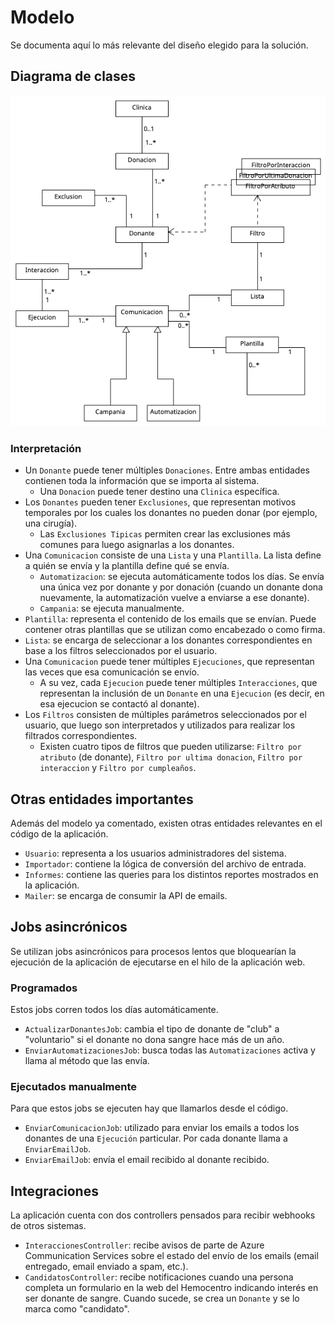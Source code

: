 # Modelo

Se documenta aquí lo más relevante del diseño elegido para la solución.

## Diagrama de clases

![Diagrama de claes](img/diagrama%20de%20clases.png)

### Interpretación

- Un `Donante` puede tener múltiples `Donaciones`. Entre ambas entidades contienen toda la información que se importa al sistema.
  - Una `Donacion` puede tener destino una `Clinica` específica.
- Los `Donantes` pueden tener `Exclusiones`, que representan motivos temporales por los cuales los donantes no pueden donar (por ejemplo, una cirugía).
  - Las `Exclusiones Tipicas` permiten crear las exclusiones más comunes para luego asignarlas a los donantes.
- Una `Comunicacion` consiste de una `Lista` y una `Plantilla`. La lista define a quién se envía y la plantilla define qué se envía.
  - `Automatizacion`: se ejecuta automáticamente todos los días. Se envía una única vez por donante y por donación (cuando un donante dona nuevamente, la automatización vuelve a enviarse a ese donante).
  - `Campania`: se ejecuta manualmente.
- `Plantilla`: representa el contenido de los emails que se envían. Puede contener otras plantillas que se utilizan como encabezado o como firma.
- `Lista`: se encarga de seleccionar a los donantes correspondientes en base a los filtros seleccionados por el usuario.
- Una `Comunicacion` puede tener múltiples `Ejecuciones`, que representan las veces que esa comunicación se envío.
  - A su vez, cada `Ejecucion` puede tener múltiples `Interacciones`, que representan la inclusión de un `Donante` en una `Ejecucion` (es decir, en esa ejecucion se contactó al donante).
- Los `Filtros` consisten de múltiples parámetros seleccionados por el usuario, que luego son interpretados y utilizados para realizar los filtrados correspondientes.
  - Existen cuatro tipos de filtros que pueden utilizarse: `Filtro por atributo` (de donante), `Filtro por ultima donacion`, `Filtro por interaccion` y `Filtro por cumpleaños`.

## Otras entidades importantes

Además del modelo ya comentado, existen otras entidades relevantes en el código de la aplicación.

- `Usuario`: representa a los usuarios administradores del sistema. 
- `Importador`: contiene la lógica de conversión del archivo de entrada.
- `Informes`: contiene las queries para los distintos reportes mostrados en la aplicación.
- `Mailer`: se encarga de consumir la API de emails.

## Jobs asincrónicos

Se utilizan jobs asincrónicos para procesos lentos que bloquearían la ejecución de la aplicación de ejecutarse en el hilo de la aplicación web.

### Programados

Estos jobs corren todos los días automáticamente.

- `ActualizarDonantesJob`: cambia el tipo de donante de "club" a "voluntario" si el donante no dona sangre hace más de un año.
- `EnviarAutomatizacionesJob`: busca todas las `Automatizaciones` activa y llama al método que las envía.

### Ejecutados manualmente

Para que estos jobs se ejecuten hay que llamarlos desde el código.

- `EnviarComunicacionJob`: utilizado para enviar los emails a todos los donantes de una `Ejecución` particular. Por cada donante llama a `EnviarEmailJob`.
- `EnviarEmailJob`: envía el email recibido al donante recibido.

## Integraciones

La aplicación cuenta con dos controllers pensados para recibir webhooks de otros sistemas.

- `InteraccionesController`: recibe avisos de parte de Azure Communication Services sobre el estado del envío de los emails (email entregado, email enviado a spam, etc.).
- `CandidatosController`: recibe notificaciones cuando una persona completa un formulario en la web del Hemocentro indicando interés en ser donante de sangre. Cuando sucede, se crea un `Donante` y se lo marca como "candidato".